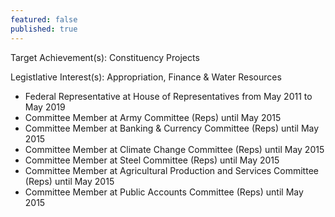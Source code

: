 ```yaml
---
featured: false
published: true
---
```

Target Achievement(s): Constituency Projects

Legistlative Interest(s): Appropriation, Finance & Water Resources

* Federal Representative at House of Representatives from May 2011 to May 2019
* Committee Member at Army Committee (Reps) until May 2015
* Committee Member at Banking & Currency Committee (Reps) until May 2015
* Committee Member at Climate Change Committee (Reps) until May 2015
* Committee Member at Steel Committee (Reps) until May 2015
* Committee Member at Agricultural Production and Services Committee (Reps) until May 2015
* Committee Member at Public Accounts Committee (Reps) until May 2015

